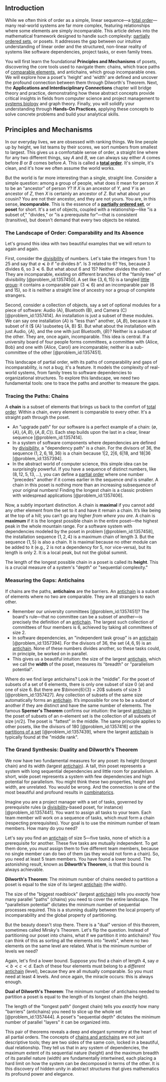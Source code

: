 ## Introduction
While we often think of order as a simple, linear sequence—a [total order](@article_id:146287)—many real-world systems are far more complex, featuring relationships where some elements are simply incomparable. This article delves into the mathematical framework designed to handle such complexity: [partially ordered sets](@article_id:274266), or posets. It addresses the gap between our intuitive understanding of linear order and the structured, non-linear reality of systems like software dependencies, project tasks, or even family trees.

You will first learn the foundational **Principles and Mechanisms** of posets, discovering the core tools used to navigate them: chains, which trace paths of [comparable elements](@article_id:267757), and antichains, which group incomparable ones. We will explore how a poset's 'height' and 'width' are defined and uncover the profound connection between them through Dilworth's Theorem. Next, the **Applications and Interdisciplinary Connections** chapter will bridge theory and practice, demonstrating how these abstract concepts provide critical insights in fields from computer science and project management to [systems biology](@article_id:148055) and graph theory. Finally, you will solidify your understanding through **Hands-On Practices**, applying these concepts to solve concrete problems and build your analytical skills.

## Principles and Mechanisms

In our everyday lives, we are obsessed with ranking things. We line people up by height, we list teams by their scores, we sort numbers from smallest to largest. This gives us a comfortable sense of order, a straight line where for any two different things, say $A$ and $B$, we can always say either $A$ comes before $B$ or $B$ comes before $A$. This is called a **[total order](@article_id:146287)**. It's simple, it's clean, and it's how we often assume the world works.

But the world is far more interesting than a single, straight line. Consider a simple question: among a group of people, what does it mean for person $X$ to be an "ancestor" of person $Y$? If $X$ is an ancestor of $Y$, and $Y$ is an ancestor of $Z$, then $X$ is certainly an ancestor of $Z$. But what about your cousin? You are not their ancestor, and they are not yours. You are, in this sense, **incomparable**. This is the essence of a **[partially ordered set](@article_id:154508)**, or **poset** for short. It's a set of objects, coupled with a relationship—like "is a subset of," "divides," or "is a prerequisite for"—that is consistent (transitive), but doesn't demand that every two objects be related.

### The Landscape of Order: Comparability and Its Absence

Let's ground this idea with two beautiful examples that we will return to again and again.

First, consider the [divisibility](@article_id:190408) of numbers. Let's take the integers from 1 to 25 and say that $a \preceq b$ if "$a$ divides $b$". Is 3 related to 6? Yes, because $3$ divides $6$, so $3 \preceq 6$. But what about 6 and 15? Neither divides the other. They are incomparable, existing on different branches of the "family tree" of divisibility [@problem_id:1357450]. A set like $\{3, 6, 15\}$ is a tangled [little group](@article_id:198269): it contains a comparable pair ($3 \preceq 6$) and an incomparable pair (6 and 15), so it is neither a straight line of ancestry nor a group of complete strangers.

Second, consider a collection of objects, say a set of optional modules for a piece of software: Audio (A), Bluetooth (B), and Camera (C) [@problem_id:1357414]. An installation is just a subset of these modules. We can say one installation $\{A\}$ is "less than" another, $\{A, B\}$, because it is a subset of it ($ \{A\} \subseteq \{A, B\} $). But what about the installation with just Audio, $\{A\}$, and the one with just Bluetooth, $\{B\}$? Neither is a subset of the other. They are, once again, incomparable. This idea is central. If a university board of four people forms committees, a committee with {Alice, Bob} and one with {Alice, Carol} are incomparable; neither is a sub-committee of the other [@problem_id:1357451].

This landscape of partial order, with its paths of comparability and gaps of incomparability, is not a bug; it's a feature. It models the complexity of real-world systems, from family trees to software dependencies to organizational structures. To explore this landscape, we need two fundamental tools: one to trace the paths and another to measure the gaps.

### Tracing the Paths: Chains

A **chain** is a subset of elements that brings us back to the comfort of [total order](@article_id:146287). Within a chain, every element is comparable to every other. It's a straight path through the poset.

- An "upgrade path" for our software is a perfect example of a chain: $(\emptyset, \{A\}, \{A, B\}, \{A, B, C\})$. Each step builds upon the last in a clear, linear sequence [@problem_id:1357414].
- In a system of software components where dependencies are defined by [divisibility](@article_id:190408), a "dependency path" is a chain. For the divisors of 36, the sequence $(1, 2, 6, 18, 36)$ is a chain because $1|2$, $2|6$, $6|18$, and $18|36$ [@problem_id:1357394].
- In the abstract world of computer science, this simple idea can be surprisingly powerful. If you have a sequence of distinct numbers, like $(8, 12, 5, 13, \dots)$, you can define a [partial order](@article_id:144973) where one number "precedes" another if it comes earlier in the sequence *and* is smaller. A chain in this poset is nothing more than an increasing subsequence of your original numbers! Finding the longest chain is a classic problem with widespread applications [@problem_id:1357406].

Now, a subtly important distinction. A chain is **maximal** if you cannot add any other element from the set to it and have it remain a chain. It’s like being at the top of a hill; you can't go any higher *from where you are*. A chain is **maximum** if it is the longest possible chain in the entire poset—the highest peak in the whole mountain range. For a software system with dependencies modeled by the poset in problem [@problem_id:1357458], the installation sequence $\{1, 2, 4\}$ is a maximum chain of length 3. But the sequence $\{1, 5\}$ is also a chain. It is maximal because no other module can be added to it (e.g., 2 is not a dependency for 5, nor vice-versa), but its length is only 2. It is a local peak, but not the global summit.

The length of the longest possible chain in a poset is called its **height**. This is a crucial measure of a system's "depth" or "sequential complexity."

### Measuring the Gaps: Antichains

If chains are the paths, **antichains** are the barriers. An [antichain](@article_id:272503) is a subset of elements where no two are comparable. They are all strangers to each other.

- Remember our university committees [@problem_id:1357451]? The board's rule—that no committee can be a subset of another—is precisely the definition of an [antichain](@article_id:272503). The largest such collection of committees of four members is 6, achieved by taking all committees of size 2.
- In software dependencies, an "independent task group" is an [antichain](@article_id:272503) [@problem_id:1357394]. For the divisors of 36, the set $\{4, 6, 9\}$ is an [antichain](@article_id:272503). None of these numbers divides another, so these tasks could, in principle, be worked on in parallel.
- This gives us a beautiful intuition: the size of the largest [antichain](@article_id:272503), which we call the **width** of the poset, measures its "breadth" or "parallelism potential".

Where do we find large antichains? Look in the "middle". For the poset of subsets of a set of 6 elements, there is only one subset of size 0 ($\emptyset$) and one of size 6. But there are $\binom{6}{3} = 20$ subsets of size 3 [@problem_id:1357427]. Any collection of subsets of the same size automatically forms an [antichain](@article_id:272503). It’s impossible for one to be a subset of another if they are distinct and have the same number of elements. The famous **Sperner's Theorem** confirms our intuition: the largest [antichain](@article_id:272503) in the poset of subsets of an $n$-element set is the collection of all subsets of size $\lfloor n/2 \rfloor$. The poset is "fattest" in the middle. The same principle applies to other posets, like the divisors of 180 [@problem_id:1357416] or the [partitions of a set](@article_id:136189) [@problem_id:1357439], where the largest [antichain](@article_id:272503) is typically found at the "middle rank".

### The Grand Synthesis: Duality and Dilworth's Theorem

We now have two fundamental measures for any poset: its height (longest chain) and its width (largest [antichain](@article_id:272503)). A tall, thin poset represents a system with long sequential dependencies and little room for parallelism. A short, wide poset represents a system with few dependencies and high potential for parallelism. You might think these two properties, height and width, are unrelated. You would be wrong. And the connection is one of the most beautiful and profound results in [combinatorics](@article_id:143849).

Imagine you are a project manager with a set of tasks, governed by prerequisite rules (a [divisibility](@article_id:190408)-based poset, for instance) [@problem_id:1357441]. You want to assign all tasks to your team. Each team member will work on a sequence of tasks, which must form a chain (respecting prerequisites). Your goal is to use the minimum number of team members. How many do you need?

Let's say you find an [antichain](@article_id:272503) of size 5—five tasks, none of which is a prerequisite for another. These five tasks are mutually independent. To get them done, you *must* assign them to five different team members, because no single member can do two of them (as they would not form a chain). So, you need at least 5 team members. You have found a lower bound. The astonishing result, known as **Dilworth's Theorem**, is that this bound is always achievable.

**Dilworth's Theorem**: The minimum number of chains needed to partition a poset is equal to the size of its largest [antichain](@article_id:272503) (the width).

The size of the "biggest roadblock" (largest [antichain](@article_id:272503)) tells you *exactly* how many parallel "paths" (chains) you need to cover the entire landscape. The "parallelism potential" dictates the minimum number of sequential processes required. This is a stunning duality between the local property of incomparability and the global property of partitioning.

But the beauty doesn't stop there. There is a "dual" version of this theorem, sometimes called Mirsky's Theorem. Let's flip the question. Instead of partitioning our poset into chains, what if we partition it into antichains? You can think of this as sorting all the elements into "levels", where no two elements on the same level are related. What is the minimum number of levels we need?

Again, let's find a lower bound. Suppose you find a chain of length 4, say $a \prec b \prec c \prec d$. Each of these four elements must belong to a *different* [antichain](@article_id:272503) (level), because they are all mutually comparable. So you must need at least 4 levels. And once again, the miracle occurs: this is always enough.

**Dual of Dilworth's Theorem**: The minimum number of antichains needed to partition a poset is equal to the length of its longest chain (the height).

The length of the "longest path" (longest chain) tells you *exactly* how many "barriers" (antichains) you need to slice up the whole set [@problem_id:1357444]. A poset's "sequential depth" dictates the minimum number of parallel "layers" it can be organized into.

This pair of theorems reveals a deep and elegant symmetry at the heart of all partial orders. The concepts of [chains and antichains](@article_id:152935) are not just descriptive tools; they are two sides of the same coin, locked in a beautiful, dual relationship. They tell us that in any system of dependencies, the maximum extent of its sequential nature (height) and the maximum breadth of its parallel nature (width) are fundamentally intertwined, each placing a hard limit on how the system can be decomposed in terms of the other. It is this discovery of hidden unity in abstract structures that gives mathematics its profound power and elegance.